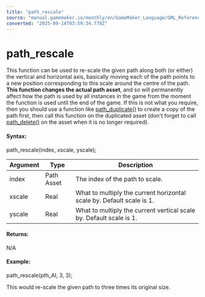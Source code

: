 ```yaml
---
title: "path_rescale"
source: "manual.gamemaker.io/monthly/en/GameMaker_Language/GML_Reference/Asset_Management/Paths/Path_Manipulation/path_rescale.htm"
converted: "2025-09-14T03:59:34.778Z"
---
```


# path\_rescale

This function can be used to re-scale the given path along both (or either) the vertical and horizontal axis, basically moving each of the path points to a new position corresponding to this scale around the centre of the path. **This function changes the actual path asset**, and so will permanently affect how the path is used by all instances in the game from the moment the function is used until the end of the game. If this is not what you require, then you should use a function like [path\_duplicate()](path_duplicate.md) to create a copy of the path first, then call this function on the duplicated asset (don't forget to call [path\_delete()](path_delete.md) on the asset when it is no longer required).

#### Syntax:

path\_rescale(index, xscale, yscale);

| Argument | Type | Description |
| --- | --- | --- |
| index | Path Asset | The index of the path to scale. |
| xscale | Real | What to multiply the current horizontal scale by. Default scale is 1. |
| yscale | Real | What to multiply the current vertical scale by. Default scale is 1. |

#### Returns:

N/A

#### Example:

path\_rescale(pth\_AI, 3, 3);

This would re-scale the given path to three times its original size.